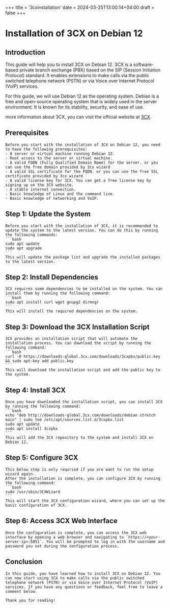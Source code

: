 +++
title = '3cxinstallation'
date = 2024-03-25T13:00:14+04:00
draft = false
+++

# Installation of 3CX on Debian 12

## Introduction
 This guide will help you to install 3CX on Debian 12. 3CX is a software-based private branch exchange (PBX) based on the SIP (Session Initiation Protocol) standard. It enables extensions to make calls via the public switched telephone network (PSTN) or via Voice over Internet Protocol (VoIP) services.

 For this guide, we will use Debian 12 as the operating system. Debian is a free and open-source operating system that is widely used in the server environment. It is known for its stability, security, and ease of use.

 more information about 3CX, you can visit the official website at [3CX](https://www.3cx.com/).

## Prerequisites
    Before you start with the installation of 3CX on Debian 12, you need to have the following prerequisites:
    - A server or virtual machine running Debian 12.
    - Root access to the server or virtual machine.
    - A valid FQDN (Fully Qualified Domain Name) for the server. or you can use the free domain provided by 3cx wizard
    - A valid SSL certificate for the FQDN. or you can use the free SSL certificate provided by 3cx wizard
    - A valid license key for 3CX. You can get a free license key by signing up on the 3CX website.
    - A stable internet connection.
    - Basic knowledge of Linux and the command line.
    - Basic knowledge of networking and VoIP.
  
## Step 1: Update the System
    Before you start with the installation of 3CX, it is recommended to update the system to the latest version. You can do this by running the following commands:
    ```bash
    sudo apt update
    sudo apt upgrade
    ```
    This will update the package list and upgrade the installed packages to the latest version.

## Step 2: Install Dependencies
    3CX requires some dependencies to be installed on the system. You can install them by running the following command:
    ```bash
    sudo apt install curl wget gnupg2 dirmngr
    ```
    This will install the required dependencies on the system.

## Step 3: Download the 3CX Installation Script
    3CX provides an installation script that will automate the installation process. You can download the script by running the following command:
    ```bash
    curl -O https://downloads-global.3cx.com/downloads/3cxpbx/public.key && sudo apt-key add public.key
    ```
    This will download the installation script and add the public key to the system.

## Step 4: Install 3CX
    Once you have downloaded the installation script, you can install 3CX by running the following command:
    ```bash
    echo "deb http://downloads-global.3cx.com/downloads/debian stretch main" | sudo tee /etc/apt/sources.list.d/3cxpbx.list
    sudo apt update
    sudo apt install 3cxpbx
    ```
    This will add the 3CX repository to the system and install 3CX on Debian 12.

## Step 5: Configure 3CX
    This below step is only requried if you are want to run the setup wizard again.
    After the installation is complete, you can configure 3CX by running the following command:
    ```bash
    sudo /usr/sbin/3CXWizard
    ```
    This will start the 3CX configuration wizard, where you can set up the basic configuration of 3CX.

## Step 6: Access 3CX Web Interface
    Once the configuration is complete, you can access the 3CX web interface by opening a web browser and navigating to `https://<your-server-ip>:5051`. You will be prompted to log in with the username and password you set during the configuration process.

## Conclusion
    In this guide, you have learned how to install 3CX on Debian 12. You can now start using 3CX to make calls via the public switched telephone network (PSTN) or via Voice over Internet Protocol (VoIP) services. If you have any questions or feedback, feel free to leave a comment below.

    Thank you for reading!



